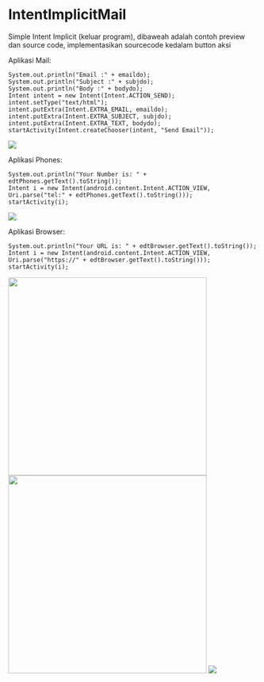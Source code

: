 # IntentImplicitMail
Simple Intent Implicit (keluar program), dibaweah adalah contoh preview dan source code, implementasikan sourcecode kedalam button aksi

Aplikasi Mail:

```
System.out.println("Email :" + emaildo);
System.out.println("Subject :" + subjdo);
System.out.println("Body :" + bodydo);
Intent intent = new Intent(Intent.ACTION_SEND);
intent.setType("text/html");
intent.putExtra(Intent.EXTRA_EMAIL, emaildo);
intent.putExtra(Intent.EXTRA_SUBJECT, subjdo);
intent.putExtra(Intent.EXTRA_TEXT, bodydo);
startActivity(Intent.createChooser(intent, "Send Email"));
```

<img src="https://github.com/moeslimdecoded/IntentImplicitMail/blob/master/IntentImplicitMail.png">

Aplikasi Phones:

```
System.out.println("Your Number is: " + edtPhones.getText().toString());
Intent i = new Intent(android.content.Intent.ACTION_VIEW, Uri.parse("tel:" + edtPhones.getText().toString()));
startActivity(i);
```

<img src="https://github.com/moeslimdecoded/IntentImplicitMail/blob/master/IntentImplicitPhones.png">

Aplikasi Browser: <br>

```
System.out.println("Your URL is: " + edtBrowser.getText().toString());
Intent i = new Intent(android.content.Intent.ACTION_VIEW, Uri.parse("https://" + edtBrowser.getText().toString()));
startActivity(i);
```

<img src="https://github.com/moeslimdecoded/IntentImplicitMail/blob/master/lock1.png" widht="1000" height="400"> 
<img src="https://github.com/moeslimdecoded/IntentImplicitMail/blob/master/lock2.png" widht="1000" height="400">
<img src="https://github.com/moeslimdecoded/IntentImplicitMail/blob/master/IntentImplicitBrowser.png">
